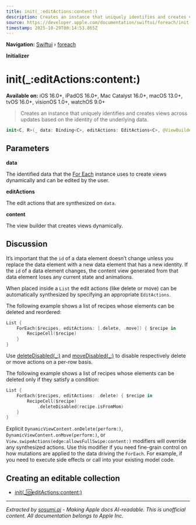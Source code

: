 ```yaml
---
title: init(_:editActions:content:)
description: Creates an instance that uniquely identifies and creates views across updates based on the identity of the underlying data.
source: https://developer.apple.com/documentation/swiftui/foreach/init(_:editactions:content:)
timestamp: 2025-10-29T00:14:53.865Z
---
```


**Navigation:** [Swiftui](/documentation/swiftui) › [foreach](/documentation/swiftui/foreach)

**Initializer**

# init(_:editActions:content:)

**Available on:** iOS 16.0+, iPadOS 16.0+, Mac Catalyst 16.0+, macOS 13.0+, tvOS 16.0+, visionOS 1.0+, watchOS 9.0+

> Creates an instance that uniquely identifies and creates views across updates based on the identity of the underlying data.

```swift
init<C, R>(_ data: Binding<C>, editActions: EditActions<C>, @ViewBuilder content: @escaping (Binding<C.Element>) -> R) where Data == IndexedIdentifierCollection<C, ID>, ID == C.Element.ID, Content == EditableCollectionContent<R, C>, C : MutableCollection, C : RandomAccessCollection, R : View, C.Element : Identifiable, C.Index : Hashable
```

## Parameters

**data**

The identified data that the [For Each](/documentation/swiftui/foreach) instance uses to create views dynamically and can be edited by the user.



**editActions**

The edit actions that are synthesized on `data`.



**content**

The view builder that creates views dynamically.



## Discussion

It’s important that the `id` of a data element doesn’t change unless you replace the data element with a new data element that has a new identity. If the `id` of a data element changes, the content view generated from that data element loses any current state and animations.

When placed inside a `List` the edit actions (like delete or move) can be automatically synthesized by specifying an appropriate `EditActions`.

The following example shows a list of recipes whose elements can be deleted and reordered:

```swift
List {
    ForEach($recipes, editActions: [.delete, .move]) { $recipe in
        RecipeCell($recipe)
    }
}
```

Use [deleteDisabled(_:)](/documentation/swiftui/view/deletedisabled(_:)) and [moveDisabled(_:)](/documentation/swiftui/view/movedisabled(_:)) to disable respectively delete or move actions on a per-row basis.

The following example shows a list of recipes whose elements can be deleted only if they satisfy a condition:

```swift
List {
    ForEach($recipes, editActions: .delete) { $recipe in
        RecipeCell($recipe)
            .deleteDisabled(recipe.isFromMom)
    }
}
```

Explicit `DynamicViewContent.onDelete(perform:)`, `DynamicViewContent.onMove(perform:)`, or `View.swipeActions(edge:allowsFullSwipe:content:)` modifiers will override any synthesized actions. Use this modifier if you need fine-grain control on how mutations are applied to the data driving the `ForEach`. For example, if you need to execute side effects or call into your existing model code.

## Creating an editable collection

- [init(_:id:editActions:content:)](/documentation/swiftui/foreach/init(_:id:editactions:content:))

---

*Extracted by [sosumi.ai](https://sosumi.ai) - Making Apple docs AI-readable.*
*This is unofficial content. All documentation belongs to Apple Inc.*
